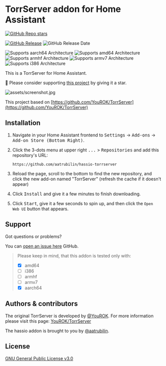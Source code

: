 # TorrServer addon for Home Assistant #

[![GitHub Repo stars](https://img.shields.io/github/stars/aatrubilin/hassio-torrserver)](https://github.com/aatrubilin/hassio-torrserver)

[![GitHub Release](https://img.shields.io/github/v/release/aatrubilin/hassio-torrserver)](https://github.com/aatrubilin/hassio-torrserver/releases)
![GitHub Release Date](https://img.shields.io/github/release-date/aatrubilin/hassio-torrserver)

![Supports aarch64 Architecture](https://img.shields.io/badge/aarch64-yes-green.svg)
![Supports amd64 Architecture](https://img.shields.io/badge/amd64-yes-green.svg)
![Supports armhf Architecture](https://img.shields.io/badge/armhf-unknown-dbdbdc.svg)
![Supports armv7 Architecture](https://img.shields.io/badge/armv7-more%20likely-blue.svg)
![Supports i386 Architecture](https://img.shields.io/badge/i386-unknown-dbdbdc.svg)

This is a TorrServer for Home Assistant.

🌟 Please consider supporting [this project](https://github.com/aatrubilin/hassio-torrserver) by giving it a star.

![assets/screenshot.jpg](assets/screenshot.jpg)

This project based on [https://github.com/YouROK/TorrServer](https://github.com/YouROK/TorrServer)

## Installation

1. Navigate in your Home Assistant frontend to
   <kbd>Settings</kbd> -> <kbd>Add-ons</kbd> -> <kbd>Add-on Store (Bottom Right)</kbd>.

2. Click the 3-dots menu at upper right <kbd>...</kbd> > <kbd>Repositories</kbd>
   and add this repository's URL:
   ```shell
   https://github.com/aatrubilin/hassio-torrserver
   ```

3. Reload the page, scroll to the bottom to find the new repository,
   and click the new add-on named "TorrServer" (refresh the cache if it doesn't appear)

4. Click <kbd>Install</kbd> and give it a few minutes to finish downloading.

5. Click <kbd>Start</kbd>, give it a few seconds to spin up, and then click the `Open Web UI` button that appears.

## Support

Got questions or problems?

You can [open an issue here](https://github.com/aatrubilin/hassio-torrserver/issues) GitHub.

> Please keep in mind, that this addon is tested only with:
> - [x] amd64
> - [ ] i386
> - [ ] armhf
> - [ ] armv7
> - [x] aarch64

## Authors & contributors

The original TorrServer is developed by [@YouROK](https://github.com/YouROK).
For more information please visit this page: [YouROK/TorrServer](https://github.com/YouROK/TorrServer)

The hassio addon is brought to you by [@aatrubilin](https://github.com/aatrubilin).

## License

[GNU General Public License v3.0](LICENSE)
